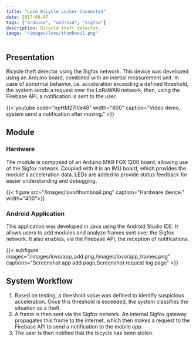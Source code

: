 ```yaml
---
title: "Lovo Bicycle Locker Connected"
date: 2017-08-07
tags: ["arduino", "android", "sigfox"]
description: Bicycle theft detector.
image: "/images/lovo/thumbnail.png"
---
```


## Presentation

Bicycle theft detector using the Sigfox network. This device was developed using an Arduino board, combined with an inertial measurement unit. In case of abnormal behavior, i.e. acceleration exceeding a defined threshold, the system sends a request over the LoRaWAN network, then, using the Firebase API, a notification is sent to the user.

{{< youtube code="npHM27lVe48" width="800" caption="Video demo, system send a notification after moving." >}}

## Module

### Hardware

The module is composed of an Arduino MKR FOX 1200 board, allowing use of the Sigfox network. 
Coupled with it is an IMU board, which provides the module's acceleration data.
LEDs are added to provide status feedback for easier understanding and debugging.

{{< figure src="/images/lovo/thumbnail.png" caption="Hardware device." width="400">}}

### Android Application

This application was developed in Java using the Android Studio IDE. It allows users to add modules and analyze frames sent over the Sigfox network. It also enables, via the Firebase API, the reception of notifications.

{{< subfigure images="/images/lovo/app_add.png,/images/lovo/app_trames.png" captions="Screenshot app add page,Screenshot request log page" >}}

## System Workflow

1. Based on testing, a threshold value was defined to identify suspicious acceleration. Once this threshold is exceeded, the system classifies the situation as a theft. 
2. A frame is then sent via the Sigfox network. An internal Sigfox gateway propagates this frame to the internet, which then makes a request to the Firebase API to send a notification to the mobile app. 
3. The user is then notified that the bicycle has been stolen.